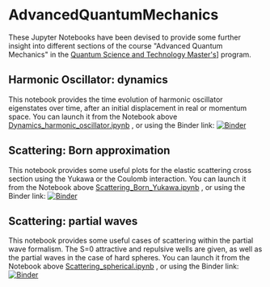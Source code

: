 # AdvancedQuantumMechanics

These Jupyter Notebooks have been devised to provide some further insight into different sections of the course "Advanced Quantum Mechanics" in the
[Quantum Science and Technology Master's]( https://quantummasterbarcelona.eu/)] program.

## Harmonic Oscillator: dynamics
This notebook provides the time evolution of harmonic oscillator eigenstates over time, after an initial displacement in real or momentum space.
You can launch it from the Notebook above
[Dynamics_harmonic_oscillator.ipynb](Dynamics_harmonic_oscillator.ipynb)
, or using the Binder link:
[![Binder](https://mybinder.org/badge_logo.svg)](https://mybinder.org/v2/gh/arnaurios/AdvancedQuantumMechanics/main?labpath=Dynamics_harmonic_oscillator.ipynb)

## Scattering: Born approximation
This notebook provides some useful plots for the elastic scattering cross section using the Yukawa or the
Coulomb interaction.
You can launch it from the Notebook above
[Scattering_Born_Yukawa.ipynb](Scattering_Born_Yukawa.ipynb)
, or using the Binder link:
[![Binder](https://mybinder.org/badge_logo.svg)](https://mybinder.org/v2/gh/arnaurios/AdvancedQuantumMechanics/main?labpath=Scattering_Born_Yukawa.ipynb)

## Scattering: partial waves
This notebook provides some useful cases of scattering within the partial wave formalism. The S=0 attractive and repulsive wells are given, as well as the partial waves in the case of hard spheres.
You can launch it from the Notebook above
[Scattering_spherical.ipynb](Scattering_spherical.ipynb)
, or using the Binder link:
[![Binder](https://mybinder.org/badge_logo.svg)](https://mybinder.org/v2/gh/arnaurios/AdvancedQuantumMechanics/main?labpath=Scattering_spherical.ipynb)
